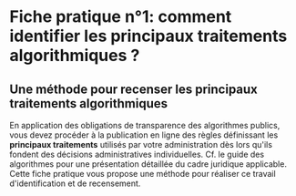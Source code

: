 # Fiche pratique n°1: comment identifier les principaux traitements algorithmiques ?

## Une méthode pour recenser les principaux traitements algorithmiques

En application des obligations de transparence des algorithmes publics, vous devez procéder à la publication en ligne des règles définissant les **principaux traitements** utilisés par votre administration dès lors qu'ils fondent des décisions administratives individuelles. Cf. le guide des algorithmes pour une présentation détaillée du cadre juridique applicable.
Cette fiche pratique vous propose une méthode pour réaliser ce travail d'identification et de recensement.


